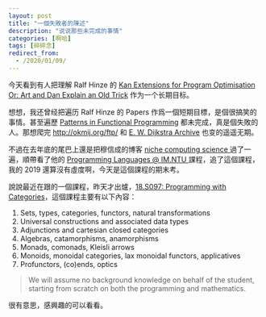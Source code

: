 ```yaml
---
layout: post
title: "一個失敗者的陳述"
description: "说说那些未完成的事情"
categories: [啊哈]
tags: [碎碎念]
redirect_from:
  - /2020/01/09/
---
```


今天看到有人把理解 Ralf Hinze 的 [Kan Extensions for Program Optimisation
Or: Art and Dan Explain an Old Trick](https://www.cs.ox.ac.uk/ralf.hinze/Kan.pdf) 作为一个长期目标。


想想，我还曾经把遍历 Ralf Hinze 的 Papers 作爲一個短期目標，是個很搞笑的事情。甚至遍歷 [Patterns in Functional Programming](https://patternsinfp.wordpress.com/) 都未完成，真是個失敗的人。那想爬完 http://okmij.org/ftp/ 和 [E. W. Dijkstra Archive](https://www.cs.utexas.edu/users/EWD/) 也变的遥遥无期。

不過在去年底的尾巴上還是把穆信成的博客 [niche computing science
](https://scm.iis.sinica.edu.tw/home/) 過了一遍，順帶看了他的 [Programming Languages @ IM.NTU
](http://flolac.iis.sinica.edu.tw/pl2019/doku.php) 課程，追了這個課程，我的 2019 還算沒有虛度啊，今天是這個課程的期末考。

說說最近在跟的一個課程，昨天才出爐，[18.S097: Programming with Categories](http://brendanfong.com/programmingcats.html)，這個課程主要有以下內容：
1. Sets, types, categories, functors, natural transformations
2. Universal constructions and associated data types
3. Adjunctions and cartesian closed categories
4. Algebras, catamorphisms, anamorphisms
5. Monads, comonads, Kleisli arrows
6. Monoids, monoidal categories, lax monoidal functors, applicatives
7. Profunctors, (co)ends, optics

> We will assume no background knowledge on behalf of the student, starting from scratch on both the programming and mathematics.

很有意思，感興趣的可以看看。
